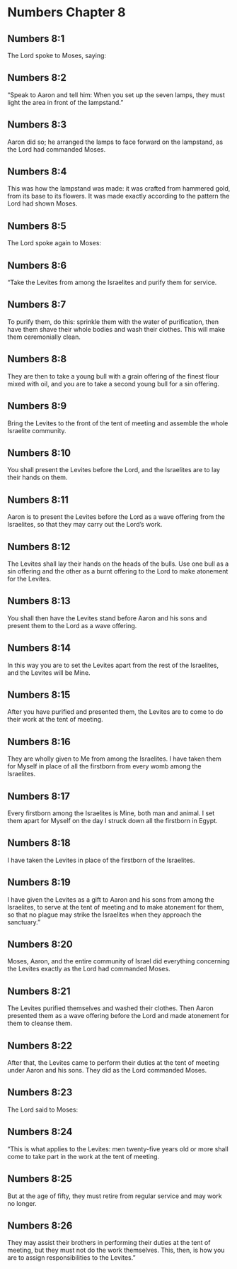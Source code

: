 # Numbers Chapter 8

## Numbers 8:1
The Lord spoke to Moses, saying:

## Numbers 8:2
“Speak to Aaron and tell him: When you set up the seven lamps, they must light the area in front of the lampstand.”

## Numbers 8:3
Aaron did so; he arranged the lamps to face forward on the lampstand, as the Lord had commanded Moses.

## Numbers 8:4
This was how the lampstand was made: it was crafted from hammered gold, from its base to its flowers. It was made exactly according to the pattern the Lord had shown Moses.

## Numbers 8:5
The Lord spoke again to Moses:

## Numbers 8:6
“Take the Levites from among the Israelites and purify them for service.

## Numbers 8:7
To purify them, do this: sprinkle them with the water of purification, then have them shave their whole bodies and wash their clothes. This will make them ceremonially clean.

## Numbers 8:8
They are then to take a young bull with a grain offering of the finest flour mixed with oil, and you are to take a second young bull for a sin offering.

## Numbers 8:9
Bring the Levites to the front of the tent of meeting and assemble the whole Israelite community.

## Numbers 8:10
You shall present the Levites before the Lord, and the Israelites are to lay their hands on them.

## Numbers 8:11
Aaron is to present the Levites before the Lord as a wave offering from the Israelites, so that they may carry out the Lord’s work.

## Numbers 8:12
The Levites shall lay their hands on the heads of the bulls. Use one bull as a sin offering and the other as a burnt offering to the Lord to make atonement for the Levites.

## Numbers 8:13
You shall then have the Levites stand before Aaron and his sons and present them to the Lord as a wave offering.

## Numbers 8:14
In this way you are to set the Levites apart from the rest of the Israelites, and the Levites will be Mine.

## Numbers 8:15
After you have purified and presented them, the Levites are to come to do their work at the tent of meeting.

## Numbers 8:16
They are wholly given to Me from among the Israelites. I have taken them for Myself in place of all the firstborn from every womb among the Israelites.

## Numbers 8:17
Every firstborn among the Israelites is Mine, both man and animal. I set them apart for Myself on the day I struck down all the firstborn in Egypt.

## Numbers 8:18
I have taken the Levites in place of the firstborn of the Israelites.

## Numbers 8:19
I have given the Levites as a gift to Aaron and his sons from among the Israelites, to serve at the tent of meeting and to make atonement for them, so that no plague may strike the Israelites when they approach the sanctuary.”

## Numbers 8:20
Moses, Aaron, and the entire community of Israel did everything concerning the Levites exactly as the Lord had commanded Moses.

## Numbers 8:21
The Levites purified themselves and washed their clothes. Then Aaron presented them as a wave offering before the Lord and made atonement for them to cleanse them.

## Numbers 8:22
After that, the Levites came to perform their duties at the tent of meeting under Aaron and his sons. They did as the Lord commanded Moses.

## Numbers 8:23
The Lord said to Moses:

## Numbers 8:24
“This is what applies to the Levites: men twenty-five years old or more shall come to take part in the work at the tent of meeting.

## Numbers 8:25
But at the age of fifty, they must retire from regular service and may work no longer.

## Numbers 8:26
They may assist their brothers in performing their duties at the tent of meeting, but they must not do the work themselves. This, then, is how you are to assign responsibilities to the Levites.”

